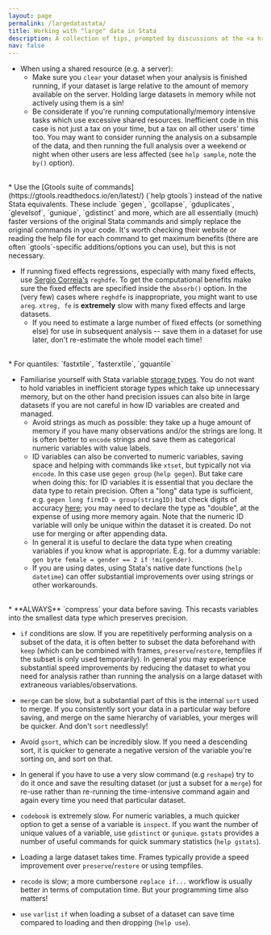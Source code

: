 ```yaml
---
layout: page
permalink: /largedatastata/
title: Working with "large" data in Stata
description: A collection of tips, prompted by discussions at the <a href='https://sa-tied.wider.unu.edu/data'>South African National Treasury Secure Data Facility (NT-SDF)</a>.
nav: false
---
```


* When using a shared resource (e.g. a server):
    - Make sure you `clear` your dataset when your analysis is finished running, if your dataset is large relative to the amount of memory available on the server. Holding large datasets in memory while not actively using them is a sin!
    - Be considerate if you're running computationally/memory intensive tasks which use excessive shared resources. Inefficient code in this case is not just a tax on your time, but a tax on all other users' time too. You may want to consider running the analysis on a subsample of the data, and then running the full analysis over a weekend or night when other users are less affected (see `help sample`, note the `by()` option).  
<br>
* Use the [Gtools suite of commands](https://gtools.readthedocs.io/en/latest/) (`help gtools`) instead of the native Stata equivalents. These include `gegen`, `gcollapse`, `gduplicates`, `glevelsof`, `gunique`, `gdistinct` and more, which are all essentially (much) faster versions of the original Stata commands and simply replace the original commands in your code. It's worth checking their website or reading the help file for each command to get maximum benefits (there are often `gtools`-specific additions/options you can use), but this is not necessary.  

* If running fixed effects regressions, especially with many fixed effects, use [Sergio Correia's](http://scorreia.com/software/reghdfe/) `reghdfe`. To get the computational benefits make sure the fixed effects are specified inside the `absorb()` option. In the (very few) cases where `reghdfe` is inappropriate, you might want to use `areg`. `xtreg, fe` is **extremely** slow with many fixed effects and large datasets.  
    - If you need to estimate a large number of fixed effects (or something else) for use in subsequent analysis -- save them in a dataset for use later, don't re-estimate the whole model each time!  
<br>
* For quantiles: `fastxtile`, `fasterxtile`, `gquantile`  

* Familiarise yourself with Stata variable [storage types](https://povertyaction.github.io/guides/cleaning/variablemanagement/storagetypes/). You do not want to hold variables in inefficient storage types which take up unnecessary memory, but on the other hand precision issues can also bite in large datasets if you are not careful in how ID variables are created and managed.
    - Avoid strings as much as possible: they take up a huge amount of memory if you have many observations and/or the strings are long. It is often better to `encode` strings and save them as categorical numeric variables with value labels. 
    - ID variables can also be converted to numeric variables, saving space and helping with commands like `xtset`, but typically not via `encode`. In this case use `gegen group` (`help gegen`). But take care when doing this: for ID variables it is essential that you declare the data type to retain precision. Often a "long" data type is sufficient, e.g. `gegen long firmID = group(stringID)` but check digits of accuracy [here](https://povertyaction.github.io/guides/cleaning/06%20Coding%20in%20Stata/02%20Numerical%20Formats/); you may need to declare the type as "double", at the expense of using more memory again. Note that the numeric ID variable will only be unique within the dataset it is created. Do not use for merging or after appending data. 
    - In general it is useful to declare the data type when creating variables if you know what is appropriate. E.g. for a dummy variable: `gen byte female = gender == 2 if !mi(gender)`.
    - If you are using dates, using Stata's native date functions (`help datetime`) can offer substantial improvements over using strings or other workarounds.  
<br>
* **ALWAYS** `compress` your data before saving. This recasts variables into the smallest data type which preserves precision.  

* `if` conditions are slow. If you are repetitively performing analysis on a subset of the data, it is often better to subset the data beforehand with `keep` (which can be combined with frames, `preserve`/`restore`, tempfiles if the subset is only used temporarily). In general you may experience substantial speed improvements by reducing the dataset to what you need for analysis rather than running the analysis on a large dataset with extraneous variables/observations.  

* `merge` can be slow, but a substantial part of this is the internal `sort` used to merge. If you consistently sort your data in a particular way before saving, and merge on the same hierarchy of variables, your merges will be quicker. And don't `sort` needlessly!  

* Avoid `gsort`, which can be incredibly slow. If you need a descending sort, it is quicker to generate a negative version of the variable you're sorting on, and sort on that.  

* In general if you have to use a very slow command (e.g `reshape`) try to do it once and save the resulting dataset (or just a subset for a `merge`) for re-use rather than re-running the time-intensive command again and again every time you need that particular dataset.  

* `codebook` is extremely slow. For numeric variables, a much quicker option to get a sense of a variable is `inspect`. If you want the number of unique values of a variable, use `gdistinct` or `gunique`. `gstats` provides a number of useful commands for quick summary statistics (`help gstats`).

* Loading a large dataset takes time. Frames typically provide a speed improvement over `preserve`/`restore` or using tempfiles.  

* `recode` is slow; a more cumbersone `replace if...` workflow is usually better in terms of computation time. But your programming time also matters!  
 
* `use` `varlist` `if` when loading a subset of a dataset can save time compared to loading and then dropping (`help use`).